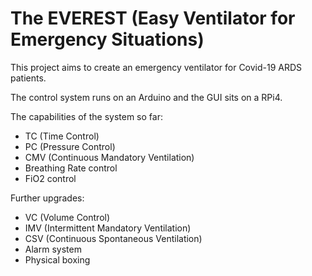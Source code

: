 # The EVEREST (Easy Ventilator for Emergency Situations) 

This project aims to create an emergency ventilator for Covid-19 ARDS patients.

The control system runs on an Arduino and the GUI sits on a RPi4.

The capabilities of the system so far:

- TC (Time Control)
- PC (Pressure Control)
- CMV (Continuous Mandatory Ventilation)
- Breathing Rate control
- FiO2 control

Further upgrades:
- VC (Volume Control)
- IMV (Intermittent Mandatory Ventilation)
- CSV (Continuous Spontaneous Ventilation)
- Alarm system
- Physical boxing

